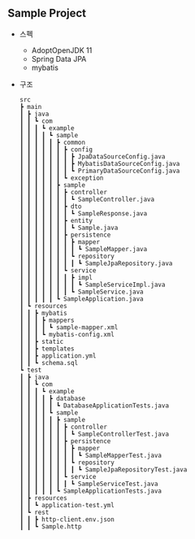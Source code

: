 ## Sample Project

* 스펙  
  * AdoptOpenJDK 11  
  * Spring Data JPA  
  * mybatis


* 구조

      src
      ┣ main
      ┃ ┣ java
      ┃ ┃ ┗ com
      ┃ ┃ ┃ ┗ example
      ┃ ┃ ┃ ┃ ┗ sample
      ┃ ┃ ┃ ┃ ┃ ┣ common
      ┃ ┃ ┃ ┃ ┃ ┃ ┣ config
      ┃ ┃ ┃ ┃ ┃ ┃ ┃ ┣ JpaDataSourceConfig.java
      ┃ ┃ ┃ ┃ ┃ ┃ ┃ ┣ MybatisDataSourceConfig.java
      ┃ ┃ ┃ ┃ ┃ ┃ ┃ ┗ PrimaryDataSourceConfig.java
      ┃ ┃ ┃ ┃ ┃ ┃ ┗ exception
      ┃ ┃ ┃ ┃ ┃ ┣ sample
      ┃ ┃ ┃ ┃ ┃ ┃ ┣ controller
      ┃ ┃ ┃ ┃ ┃ ┃ ┃ ┗ SampleController.java
      ┃ ┃ ┃ ┃ ┃ ┃ ┣ dto
      ┃ ┃ ┃ ┃ ┃ ┃ ┃ ┗ SampleResponse.java
      ┃ ┃ ┃ ┃ ┃ ┃ ┣ entity
      ┃ ┃ ┃ ┃ ┃ ┃ ┃ ┗ Sample.java
      ┃ ┃ ┃ ┃ ┃ ┃ ┣ persistence
      ┃ ┃ ┃ ┃ ┃ ┃ ┃ ┣ mapper
      ┃ ┃ ┃ ┃ ┃ ┃ ┃ ┃ ┗ SampleMapper.java
      ┃ ┃ ┃ ┃ ┃ ┃ ┃ ┗ repository
      ┃ ┃ ┃ ┃ ┃ ┃ ┃ ┃ ┗ SampleJpaRepository.java
      ┃ ┃ ┃ ┃ ┃ ┃ ┗ service
      ┃ ┃ ┃ ┃ ┃ ┃ ┃ ┣ impl
      ┃ ┃ ┃ ┃ ┃ ┃ ┃ ┃ ┗ SampleServiceImpl.java
      ┃ ┃ ┃ ┃ ┃ ┃ ┃ ┗ SampleService.java
      ┃ ┃ ┃ ┃ ┃ ┗ SampleApplication.java
      ┃ ┗ resources
      ┃ ┃ ┣ mybatis
      ┃ ┃ ┃ ┣ mappers
      ┃ ┃ ┃ ┃ ┗ sample-mapper.xml
      ┃ ┃ ┃ ┗ mybatis-config.xml
      ┃ ┃ ┣ static
      ┃ ┃ ┣ templates
      ┃ ┃ ┣ application.yml
      ┃ ┃ ┗ schema.sql
      ┗ test
      ┃ ┣ java
      ┃ ┃ ┗ com
      ┃ ┃ ┃ ┗ example
      ┃ ┃ ┃ ┃ ┣ database
      ┃ ┃ ┃ ┃ ┃ ┗ DatabaseApplicationTests.java
      ┃ ┃ ┃ ┃ ┗ sample
      ┃ ┃ ┃ ┃ ┃ ┣ sample
      ┃ ┃ ┃ ┃ ┃ ┃ ┣ controller
      ┃ ┃ ┃ ┃ ┃ ┃ ┃ ┗ SampleControllerTest.java
      ┃ ┃ ┃ ┃ ┃ ┃ ┣ persistence
      ┃ ┃ ┃ ┃ ┃ ┃ ┃ ┣ mapper
      ┃ ┃ ┃ ┃ ┃ ┃ ┃ ┃ ┗ SampleMapperTest.java
      ┃ ┃ ┃ ┃ ┃ ┃ ┃ ┗ repository
      ┃ ┃ ┃ ┃ ┃ ┃ ┃ ┃ ┗ SampleJpaRepositoryTest.java
      ┃ ┃ ┃ ┃ ┃ ┃ ┗ service
      ┃ ┃ ┃ ┃ ┃ ┃ ┃ ┗ SampleServiceTest.java
      ┃ ┃ ┃ ┃ ┃ ┗ SampleApplicationTests.java
      ┃ ┣ resources
      ┃ ┃ ┗ application-test.yml
      ┃ ┗ rest
      ┃ ┃ ┣ http-client.env.json
      ┃ ┃ ┗ Sample.http  

 
